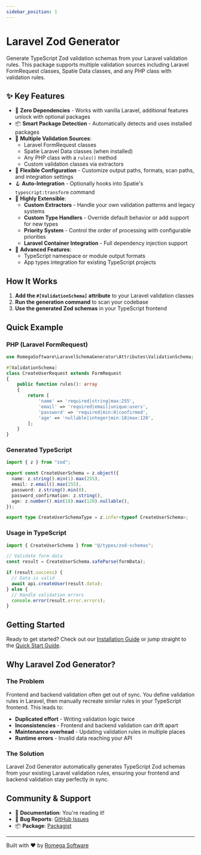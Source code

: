 ```yaml
---
sidebar_position: 1
---
```


# Laravel Zod Generator

Generate TypeScript Zod validation schemas from your Laravel validation rules. This package supports multiple validation sources including Laravel FormRequest classes, Spatie Data classes, and any PHP class with validation rules.

## ✨ Key Features

- 🚀 **Zero Dependencies** - Works with vanilla Laravel, additional features unlock with optional packages
- 📦 **Smart Package Detection** - Automatically detects and uses installed packages
- 🎯 **Multiple Validation Sources**:
  - Laravel FormRequest classes
  - Spatie Laravel Data classes (when installed)
  - Any PHP class with a `rules()` method
  - Custom validation classes via extractors
- 🔧 **Flexible Configuration** - Customize output paths, formats, scan paths, and integration settings
- 🪝 **Auto-Integration** - Optionally hooks into Spatie's `typescript:transform` command
- 🧩 **Highly Extensible**:
  - **Custom Extractors** - Handle your own validation patterns and legacy systems
  - **Custom Type Handlers** - Override default behavior or add support for new types
  - **Priority System** - Control the order of processing with configurable priorities
  - **Laravel Container Integration** - Full dependency injection support
- 🎨 **Advanced Features**:
  - TypeScript namespace or module output formats
  - App types integration for existing TypeScript projects

## How It Works

1. **Add the `#[ValidationSchema]` attribute** to your Laravel validation classes
2. **Run the generation command** to scan your codebase
3. **Use the generated Zod schemas** in your TypeScript frontend

## Quick Example

### PHP (Laravel FormRequest)

```php
use RomegaSoftware\LaravelSchemaGenerator\Attributes\ValidationSchema;

#[ValidationSchema]
class CreateUserRequest extends FormRequest
{
    public function rules(): array
    {
        return [
            'name' => 'required|string|max:255',
            'email' => 'required|email|unique:users',
            'password' => 'required|min:8|confirmed',
            'age' => 'nullable|integer|min:18|max:120',
        ];
    }
}
```

### Generated TypeScript

```typescript
import { z } from "zod";

export const CreateUserSchema = z.object({
  name: z.string().min(1).max(255),
  email: z.email().max(255),
  password: z.string().min(8),
  password_confirmation: z.string(),
  age: z.number().min(18).max(120).nullable(),
});

export type CreateUserSchemaType = z.infer<typeof CreateUserSchema>;
```

### Usage in TypeScript

```typescript
import { CreateUserSchema } from "@/types/zod-schemas";

// Validate form data
const result = CreateUserSchema.safeParse(formData);

if (result.success) {
  // Data is valid
  await api.createUser(result.data);
} else {
  // Handle validation errors
  console.error(result.error.errors);
}
```

## Getting Started

Ready to get started? Check out our [Installation Guide](./installation.mdx) or jump straight to the [Quick Start Guide](./quick-start.mdx).

## Why Laravel Zod Generator?

### The Problem

Frontend and backend validation often get out of sync. You define validation rules in Laravel, then manually recreate similar rules in your TypeScript frontend. This leads to:

- **Duplicated effort** - Writing validation logic twice
- **Inconsistencies** - Frontend and backend validation can drift apart
- **Maintenance overhead** - Updating validation rules in multiple places
- **Runtime errors** - Invalid data reaching your API

### The Solution

Laravel Zod Generator automatically generates TypeScript Zod schemas from your existing Laravel validation rules, ensuring your frontend and backend validation stay perfectly in sync.

## Community & Support

- 📖 **Documentation**: You're reading it!
- 🐛 **Bug Reports**: [GitHub Issues](https://github.com/romegasoftware/laravel-schema-generator/issues)
- 📦 **Package**: [Packagist](https://packagist.org/packages/romegasoftware/laravel-schema-generator)

---

Built with ❤️ by [Romega Software](https://romegasoftware.com)

